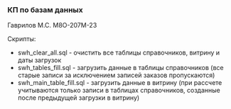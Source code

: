 ### КП по базам данных
Гаврилов М.С. М8О-207М-23

Скрипты: 
  * swh_clear_all.sql - очистить все таблицы справочников, витрину и даты загрузок
  * swh_tables_fill.sql - загрузить данные в таблицы справочников (все старые записи за исключением записей заказов пропускаются)
  * swh_main_table_fill.sql - загрузить данные в витрину (при рассчете учитываются только записи в таблицах справочников, созданные после предыдущей загрузки в витрину) 

